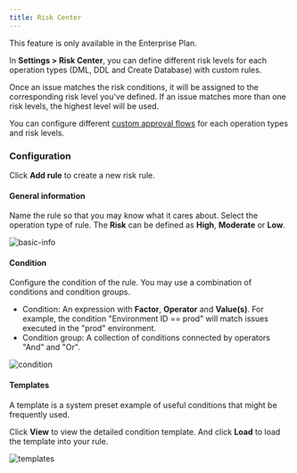 ```yaml
---
title: Risk Center
---
```


<HintBlock type="info">

This feature is only available in the Enterprise Plan.

</HintBlock>

In **Settings > Risk Center**, you can define different risk levels for each operation types (DML, DDL and Create Database) with custom rules.

Once an issue matches the risk conditions, it will be assigned to the corresponding risk level you've defined.
If an issue matches more than one risk levels, the highest level will be used.

You can configure different [custom approval flows](/docs/administration/custom-approval) for each operation types and risk levels.

### Configuration

Click **Add rule** to create a new risk rule.

#### General information

Name the rule so that you may know what it cares about. Select the operation type of rule. The **Risk** can be defined as **High**, **Moderate** or **Low**.

![basic-info](/content/docs/administration/risk-center/basic-info.webp)

#### Condition

Configure the condition of the rule. You may use a combination of conditions and condition groups.

- Condition: An expression with **Factor**, **Operator** and **Value(s)**. For example, the condition "Environment ID == prod" will match issues executed in the "prod" environment.
- Condition group: A collection of conditions connected by operators "And" and "Or".

![condition](/content/docs/administration/risk-center/condition.webp)

#### Templates

A template is a system preset example of useful conditions that might be frequently used.

Click **View** to view the detailed condition template. And click **Load** to load the template into your rule.

![templates](/content/docs/administration/risk-center/templates.webp)
